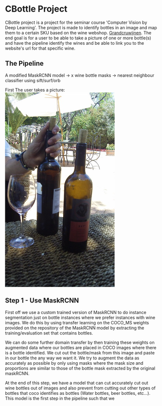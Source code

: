 # CBottle Project
CBottle project is a project for the seminar course 'Computer Vision by Deep Learning'. The project is made to
identify bottles in an image and map them to a certain SKU based on the wine webshop. 
[Grandcruwijnen](https://www.grandcruwijnen.nl). The end goal is for a user to be able to take a picture
of one or more bottle(s) and have the pipeline identify the wines and be able to link you to the website's
url for that specific wine.


## The Pipeline

A modified MaskRCNN model -> x wine bottle masks -> nearest neighbour classifier using sift/surf/orb

First The user takes a picture: 
<img src="images/input_sample.jpg"/>

## Step 1 - Use MaskRCNN
First off we use a custom trained version of MaskRCNN to do instance segmentation just on bottle instances
where we prefer instances with wine images. We do this by using transfer learning on the COCO_MS weights provided
on the repository of the MaskRCNN model by extracting the training/evaluation set that contains bottles.

We can do some further domain transfer by then training these weights on augmented data where our bottles
are placed in COCO images where there is a bottle identified. We cut out the bottle/mask from this image
and paste in our bottle the any way we want it. We try to augment the data as accurately as possible
by only using masks where the mask size and proportions are similar to those of the bottle mask extracted
by the original maskRCNN.

At the end of this step, we have a model that can cut accurately cut out wine bottles out of images
and also prevent from cutting out other types of bottles that coco identifies as bottles 
(Water bottles, beer bottles, etc...). This model is the first step in the pipeline such that
we 